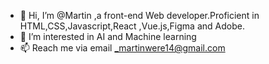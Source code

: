 - 👋 Hi, I’m @Martin ,a front-end Web developer.Proficient in HTML,CSS,Javascript,React ,Vue.js,Figma and Adobe.
- 👀 I’m interested in AI and Machine learning
- 📫 Reach me via email _martinwere14@gmail.com 

<!---
Martin-bot-man/Martin-bot-man is a ✨ special ✨ repository because its `README.md` (this file) appears on your GitHub profile.
You can click the Preview link to take a look at your changes.
--->
